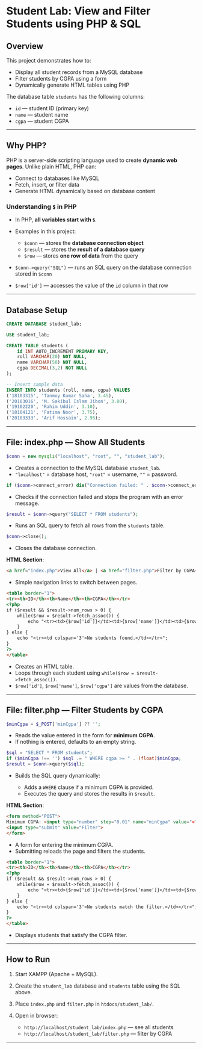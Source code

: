 # **Student Lab: View and Filter Students using PHP & SQL**

## **Overview**

This project demonstrates how to:

* Display all student records from a MySQL database
* Filter students by CGPA using a form
* Dynamically generate HTML tables using PHP

The database table `students` has the following columns:

* `id` — student ID (primary key)
* `name` — student name
* `cgpa` — student CGPA

---

## **Why PHP?**

PHP is a server-side scripting language used to create **dynamic web pages**. Unlike plain HTML, PHP can:

* Connect to databases like MySQL
* Fetch, insert, or filter data
* Generate HTML dynamically based on database content

### **Understanding `$` in PHP**

* In PHP, **all variables start with `$`**.
* Examples in this project:

  * `$conn` — stores the **database connection object**
  * `$result` — stores the **result of a database query**
  * `$row` — stores **one row of data** from the query
* `$conn->query("SQL")` — runs an SQL query on the database connection stored in `$conn`
* `$row['id']` — accesses the value of the `id` column in that row

---

## **Database Setup**

```sql
CREATE DATABASE student_lab;

USE student_lab;

CREATE TABLE students (
    id INT AUTO_INCREMENT PRIMARY KEY,
    roll VARCHAR(20) NOT NULL,
    name VARCHAR(50) NOT NULL,
    cgpa DECIMAL(3,2) NOT NULL
);

-- Insert sample data
INSERT INTO students (roll, name, cgpa) VALUES
('18103315', 'Tanmoy Kumar Saha', 3.45),
('20103016', 'M. Sakibul Islam Jibon', 3.80),
('19102220', 'Rahim Uddin', 3.10),
('18104121', 'Fatima Noor', 3.75),
('20103333', 'Arif Hossain', 2.95);
```

---

## **File: index.php** — Show All Students

```php
$conn = new mysqli("localhost", "root", "", "student_lab");
```

* Creates a connection to the MySQL database `student_lab`.
* `"localhost"` = database host, `"root"` = username, `""` = password.

```php
if ($conn->connect_error) die("Connection failed: " . $conn->connect_error);
```

* Checks if the connection failed and stops the program with an error message.

```php
$result = $conn->query("SELECT * FROM students");
```

* Runs an SQL query to fetch all rows from the `students` table.

```php
$conn->close();
```

* Closes the database connection.

**HTML Section**:

```html
<a href="index.php">View All</a> | <a href="filter.php">Filter by CGPA</a>
```

* Simple navigation links to switch between pages.

```html
<table border="1">
<tr><th>ID</th><th>Name</th><th>CGPA</th></tr>
<?php
if ($result && $result->num_rows > 0) {
    while($row = $result->fetch_assoc()) {
        echo "<tr><td>{$row['id']}</td><td>{$row['name']}</td><td>{$row['cgpa']}</td></tr>";
    }
} else {
    echo "<tr><td colspan='3'>No students found.</td></tr>";
}
?>
</table>
```

* Creates an HTML table.
* Loops through each student using `while($row = $result->fetch_assoc())`.
* `$row['id']`, `$row['name']`, `$row['cgpa']` are values from the database.

---

## **File: filter.php** — Filter Students by CGPA

```php
$minCgpa = $_POST['minCgpa'] ?? '';
```

* Reads the value entered in the form for **minimum CGPA**.
* If nothing is entered, defaults to an empty string.

```php
$sql = "SELECT * FROM students";
if ($minCgpa !== '') $sql .= " WHERE cgpa >= " . (float)$minCgpa;
$result = $conn->query($sql);
```

* Builds the SQL query dynamically:

  * Adds a `WHERE` clause if a minimum CGPA is provided.
  * Executes the query and stores the results in `$result`.

**HTML Section**:

```html
<form method="POST">
Minimum CGPA: <input type="number" step="0.01" name="minCgpa" value="<?= htmlspecialchars($minCgpa) ?>">
<input type="submit" value="Filter">
</form>
```

* A form for entering the minimum CGPA.
* Submitting reloads the page and filters the students.

```html
<table border="1">
<tr><th>ID</th><th>Name</th><th>CGPA</th></tr>
<?php
if ($result && $result->num_rows > 0) {
    while($row = $result->fetch_assoc()) {
        echo "<tr><td>{$row['id']}</td><td>{$row['name']}</td><td>{$row['cgpa']}</td></tr>";
    }
} else {
    echo "<tr><td colspan='3'>No students match the filter.</td></tr>";
}
?>
</table>
```

* Displays students that satisfy the CGPA filter.

---

## **How to Run**

1. Start XAMPP (Apache + MySQL).
2. Create the `student_lab` database and `students` table using the SQL above.
3. Place `index.php` and `filter.php` in `htdocs/student_lab/`.
4. Open in browser:

   * `http://localhost/student_lab/index.php` — see all students
   * `http://localhost/student_lab/filter.php` — filter by CGPA

---